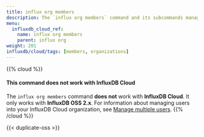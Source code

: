 ```yaml
---
title: influx org members
description: The `influx org members` command and its subcommands manage organization members in InfluxDB.
menu:
  influxdb_cloud_ref:
    name: influx org members
    parent: influx org
weight: 201
influxdb/cloud/tags: [members, organizations]
---
```


{{% cloud %}}
#### This command does not work with InfluxDB Cloud
The `influx org members` command **does not** work with **InfluxDB Cloud**.
It only works with **InfluxDB OSS 2.x**.
For information about managing users into your InfluxDB Cloud organization, see
[Manage multiple users](/influxdb/cloud/account-management/multi-user/).
{{% /cloud %}}

{{< duplicate-oss >}}
